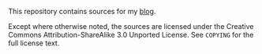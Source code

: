 This repository contains sources for my [blog](http://blog.marek.sapota.org).

Except where otherwise noted, the sources are licensed under the Creative
Commons Attribution-ShareAlike 3.0 Unported License.  See `COPYING` for the full
license text.
